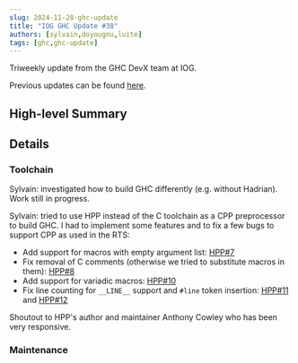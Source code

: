 ```yaml
---
slug: 2024-11-28-ghc-update
title: "IOG GHC Update #38"
authors: [sylvain,doyougnu,luite]
tags: [ghc,ghc-update]
---
```


Triweekly update from the GHC DevX team at IOG.

<!-- truncate -->

Previous updates can be found [here](https://engineering.iog.io/tags/ghc-update).

## High-level Summary


## Details

### Toolchain

Sylvain: investigated how to build GHC differently (e.g. without Hadrian). Work still in progress.

Sylvain: tried to use HPP instead of the C toolchain as a CPP preprocessor to build GHC. I had to implement some features and to fix a few bugs to support CPP as used in the RTS:
- Add support for macros with empty argument list: [HPP#7](https://github.com/acowley/hpp/pull/7)
- Fix removal of C comments (otherwise we tried to substitute macros in them): [HPP#8](https://github.com/acowley/hpp/pull/8)
- Add support for variadic macros: [HPP#10](https://github.com/acowley/hpp/pull/10)
- Fix line counting for `__LINE__` support and `#line` token insertion: [HPP#11](https://github.com/acowley/hpp/pull/11) and [HPP#12](https://github.com/acowley/hpp/pull/12)

Shoutout to HPP's author and maintainer Anthony Cowley who has been very responsive.

### Maintenance
